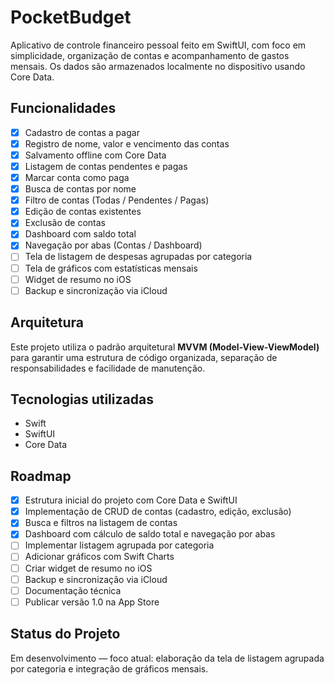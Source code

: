 
# PocketBudget

Aplicativo de controle financeiro pessoal feito em SwiftUI, com foco em simplicidade, organização de contas e acompanhamento de gastos mensais. Os dados são armazenados localmente no dispositivo usando Core Data.

## Funcionalidades

- [x] Cadastro de contas a pagar  
- [x] Registro de nome, valor e vencimento das contas  
- [x] Salvamento offline com Core Data  
- [x] Listagem de contas pendentes e pagas  
- [x] Marcar conta como paga  
- [x] Busca de contas por nome  
- [x] Filtro de contas (Todas / Pendentes / Pagas)  
- [x] Edição de contas existentes  
- [x] Exclusão de contas  
- [x] Dashboard com saldo total  
- [x] Navegação por abas (Contas / Dashboard)  
- [ ] Tela de listagem de despesas agrupadas por categoria  
- [ ] Tela de gráficos com estatísticas mensais  
- [ ] Widget de resumo no iOS  
- [ ] Backup e sincronização via iCloud  

## Arquitetura

Este projeto utiliza o padrão arquitetural **MVVM (Model-View-ViewModel)** para garantir uma estrutura de código organizada, separação de responsabilidades e facilidade de manutenção.

## Tecnologias utilizadas

- Swift  
- SwiftUI  
- Core Data  

## Roadmap

- [x] Estrutura inicial do projeto com Core Data e SwiftUI  
- [x] Implementação de CRUD de contas (cadastro, edição, exclusão)  
- [x] Busca e filtros na listagem de contas  
- [x] Dashboard com cálculo de saldo total e navegação por abas  
- [ ] Implementar listagem agrupada por categoria  
- [ ] Adicionar gráficos com Swift Charts  
- [ ] Criar widget de resumo no iOS  
- [ ] Backup e sincronização via iCloud  
- [ ] Documentação técnica  
- [ ] Publicar versão 1.0 na App Store  

## Status do Projeto

Em desenvolvimento — foco atual: elaboração da tela de listagem agrupada por categoria e integração de gráficos mensais.
